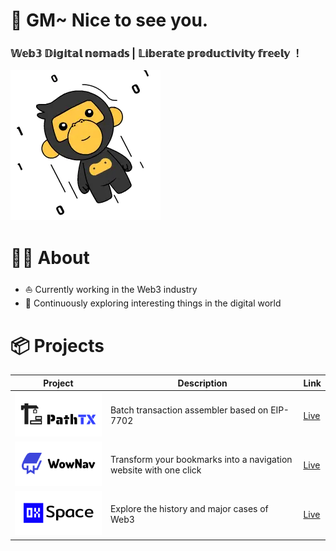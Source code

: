 # 👋 GM~ Nice to see you.

### 𝕎𝕖𝕓𝟛 𝔻𝕚𝕘𝕚𝕥𝕒𝕝 𝕟𝕠𝕞𝕒𝕕𝕤 | 𝕃𝕚𝕓𝕖𝕣𝕒𝕥𝕖 𝕡𝕣𝕠𝕕𝕦𝕔𝕥𝕚𝕧𝕚𝕥𝕪 𝕗𝕣𝕖𝕖𝕝𝕪 ！

![alt text](./images/image.webp)

# 👨‍💻 About

- ⛵ Currently working in the Web3 industry
- 🔭 Continuously exploring interesting things in the digital world


# 📦 Projects

| Project | Description | Link |
|---------|-------------|------|
| ![PathTX](./images/pathtx.svg)   | Batch transaction assembler based on EIP-7702 | [Live](https://eip-7702-aggregator.vercel.app/)|
| ![0xspace](./images/wownav.svg)   | Transform your bookmarks into a navigation website with one click | [Live](https://wownav.net/)|
| ![0xspace](./images/0xspace.svg)  | Explore the history and major cases of Web3 | [Live](https://0xspace.tech/) |
